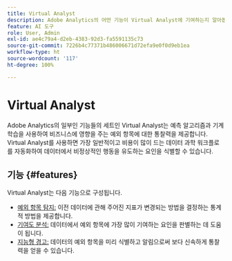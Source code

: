 ```yaml
---
title: Virtual Analyst
description: Adobe Analytics의 어떤 기능이 Virtual Analyst에 기여하는지 알아봅니다.
feature: AI 도구
role: User, Admin
exl-id: ae4c79a4-d2eb-4383-92d3-fa5591135c73
source-git-commit: 7226b4c77371b486006671d72efa9e0f0d9eb1ea
workflow-type: ht
source-wordcount: '117'
ht-degree: 100%

---
```


# Virtual Analyst

Adobe Analytics의 일부인 기능들의 세트인 Virtual Analyst는 예측 알고리즘과 기계 학습을 사용하여 비즈니스에 영향을 주는 예외 항목에 대한 통찰력을 제공합니다. Virtual Analyst를 사용하면 가장 일반적이고 비용이 많이 드는 데이터 과학 워크플로를 자동화하여 데이터에서 비정상적인 행동을 유도하는 요인을 식별할 수 있습니다.

## 기능 {#features}

Virtual Analyst는 다음 기능으로 구성됩니다.

* [예외 항목 탐지:](c-anomaly-detection/anomaly-detection.md) 이전 데이터에 관해 주어진 지표가 변경되는 방법을 결정하는 통계적 방법을 제공합니다.
* [기여도 분석:](contribution-analysis/run-contribution-analysis.md) 데이터에서 예외 항목에 가장 많이 기여하는 요인을 판별하는 데 도움이 됩니다.
* [지능형 경고:](../c-intelligent-alerts/intellligent-alerts.md) 데이터의 예외 항목을 미리 식별하고 알림으로써 보다 신속하게 통찰력을 얻을 수 있습니다.
